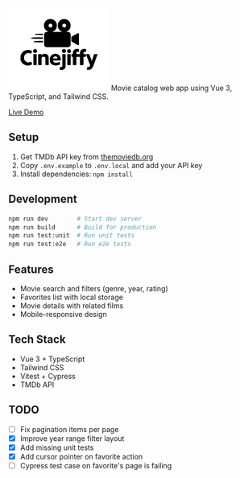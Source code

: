 <img src="https://raw.githubusercontent.com/alissonzampietro/cinejiffy/main/public/logo.png" alt="Cinejiffy Logo" width="200">
Movie catalog web app using Vue 3, TypeScript, and Tailwind CSS.

[Live Demo](https://cinejiffy.vercel.app/)

## Setup

1. Get TMDb API key from [themoviedb.org](https://www.themoviedb.org/settings/api)
2. Copy `.env.example` to `.env.local` and add your API key
3. Install dependencies: `npm install`

## Development

```sh
npm run dev        # Start dev server
npm run build      # Build for production
npm run test:unit  # Run unit tests
npm run test:e2e   # Run e2e tests
```

## Features

- Movie search and filters (genre, year, rating)
- Favorites list with local storage
- Movie details with related films
- Mobile-responsive design

## Tech Stack

- Vue 3 + TypeScript
- Tailwind CSS
- Vitest + Cypress
- TMDb API

## TODO

- [ ] Fix pagination items per page
- [X] Improve year range filter layout
- [X] Add missing unit tests
- [X] Add cursor pointer on favorite action
- [ ] Cypress test case on favorite's page is failing